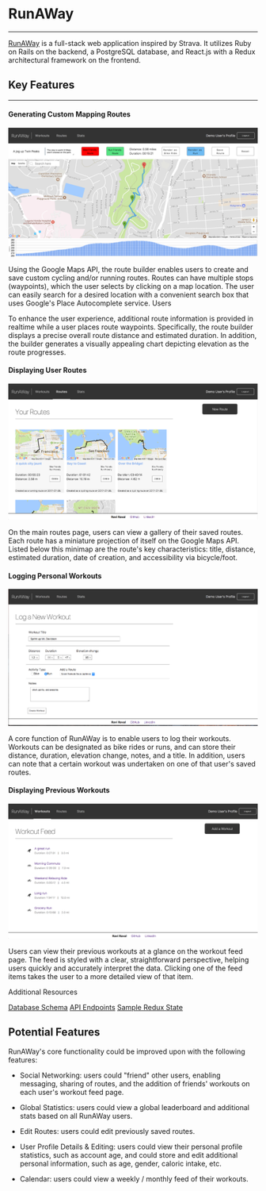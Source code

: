 # RunAWay

***

[RunAWay](http://www.runaway.today) is a full-stack web application inspired by Strava. It utilizes Ruby on Rails on the backend, a PostgreSQL database, and React.js with a Redux architectural framework on the frontend.

## Key Features
***


#### Generating Custom Mapping Routes


![Map Builder](images/map_builder.png)

  Using the Google Maps API, the route builder enables users to create and save custom cycling and/or running routes. Routes can have multiple stops (waypoints), which the user selects by clicking on a map location. The user can easily search for a desired location with a convenient search box that uses Google's Place Autocomplete service. Users

  To enhance the user experience, additional route information is provided in realtime while a user places route waypoints. Specifically, the route builder displays a precise overall route distance and estimated duration. In addition, the builder generates a visually appealing chart depicting elevation as the route progresses.


#### Displaying User Routes


![Route Feed](images/route_feed.png)

On the main routes page, users can view a gallery of their saved routes. Each route has a miniature projection of itself on the Google Maps API. Listed below this minimap are the route's key characteristics: title, distance, estimated duration, date of creation, and accessibility via bicycle/foot.


#### Logging Personal Workouts


![New Workout Form](images/new_workout.png)

A core function of RunAWay is to enable users to log their workouts. Workouts can be designated as bike rides or runs, and can store their distance, duration, elevation change, notes, and a title. In addition, users can note that a certain workout was undertaken on one of that user's saved routes.


#### Displaying Previous Workouts


![Workout Feed](images/workout_feed.png)

Users can view their previous workouts at a glance on the workout feed page. The feed is styled with a clear, straightforward perspective, helping users quickly and accurately interpret the data. Clicking one of the feed items takes the user to a more detailed view of that item. 

Additional Resources

[Database Schema](./schema.md)
[API Endpoints](./api-endpoints.md)
[Sample Redux State](./sample-state.md)

## Potential Features

RunAWay's core functionality could be improved upon with the following features:

*  Social Networking: users could "friend" other users, enabling messaging, sharing of routes, and the addition of friends' workouts on each user's workout feed page.

*  Global Statistics: users could view a global leaderboard and additional stats based on all RunAWay users.

*  Edit Routes: users could edit previously saved routes.

*  User Profile Details & Editing: users could view their personal profile statistics, such as account age, and could store and edit additional personal information, such as age, gender, caloric intake, etc.
*  Calendar: users could view a weekly / monthly feed of their workouts.
